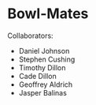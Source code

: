 # Bowl-Mates

Collaborators:

* Daniel Johnson
* Stephen Cushing
* Timothy Dillon
* Cade Dillon
* Geoffrey Aldrich
* Jasper Balinas
